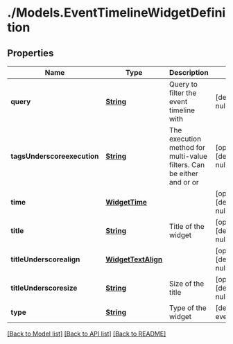 # ./Models.EventTimelineWidgetDefinition
## Properties

Name | Type | Description | Notes
------------ | ------------- | ------------- | -------------
**query** | [**String**][1] | Query to filter the event timeline with | [default to null]
**tagsUnderscoreexecution** | [**String**][1] | The execution method for multi-value filters. Can be either and or or | [optional] [default to null]
**time** | [**WidgetTime**][2] |  | [optional] [default to null]
**title** | [**String**][1] | Title of the widget | [optional] [default to null]
**titleUnderscorealign** | [**WidgetTextAlign**][3] |  | [optional] [default to null]
**titleUnderscoresize** | [**String**][1] | Size of the title | [optional] [default to null]
**type** | [**String**][1] | Type of the widget | [default to event_timeline]

[[Back to Model list]][4] [[Back to API list]][5] [[Back to README]][6]

[1]: string.md
[2]: WidgetTime.md
[3]: WidgetTextAlign.md
[4]: ../README.md#documentation-for-models
[5]: ../README.md#documentation-for-api-endpoints
[6]: ../README.md
